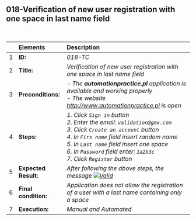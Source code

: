 ##  018-Verification of new user registration with one space in last name field

<br>

|     | Elements             | Description                                                                               |
| :-- | :------------------- | :---------------------------------------------------------------------------------------- |
| 1   | **ID:**              | _018-TC_                                                                                  |
| 2   | **Title:**           | _Verification of new user registration with one space in last name field_            |
| 3   | **Preconditions:**   | _- The **automationpractice.pl** application is available and working properly <br> - The website http://www.automationpractice.pl is open_ |
| 4   | **Steps:**           | _1. Click `Sign in` button <br> 2. Enter the email: `validation@gmx.com` <br> 3. Click `Create an account` button <br> 4. In `Firs name` field insert random name <br> 5. In `Last name` field insert one space <br> 6. In `Password` field enter: `1a2b3c` <br> 7. Click `Register` button_ |
| 5   | **Expected Result:** | _After following the above steps, the message [![Valid](https://img.shields.io/badge/There%20is%201%20error-f3515c)](#)_ |
| 6   | **Final condition:** | _Application does not allow the registration of a user with a last name containing only a space_ |
| 7   | **Execution:**       | _Manual and Automated_                                                                    |
